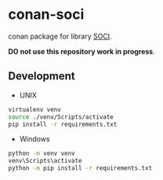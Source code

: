 # conan-soci

conan package for library [SOCI][SOCI sourceforge].

**DO not use this repository work in progress**.

## Development

* UNIX

```bash
virtualenv venv
source ./venv/Scripts/activate
pip install -r requirements.txt
```

* Windows

```bash
python -m venv venv
venv\Scripts\activate
python -m pip install -r requirements.txt
```

[SOCI sourceforge]:http://soci.sourceforge.net/
